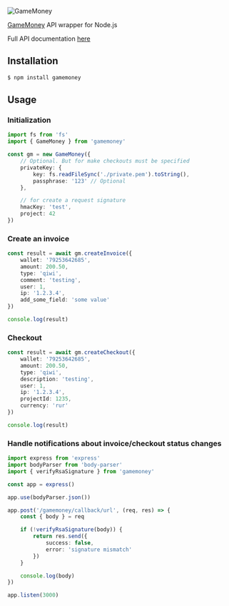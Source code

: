 ![GameMoney](https://auth.gamemoney.com/assets/img/logo_gamemoney_login.png)

[GameMoney](gamemoney.com) API wrapper for Node.js

Full API documentation [here](https://cp.gamemoney.com/apidoc.php)

## Installation 
```sh
$ npm install gamemoney
```

## Usage

### Initialization
```typescript
import fs from 'fs'
import { GameMoney } from 'gamemoney'

const gm = new GameMoney({
	// Optional. But for make checkouts must be specified
	privateKey: {
		key: fs.readFileSync('./private.pem').toString(),
		passphrase: '123' // Optional
	},

	// for create a request signature
	hmacKey: 'test',
	project: 42
})
```

### Create an invoice
```typescript
const result = await gm.createInvoice({
	wallet: '79253642685',
	amount: 200.50,
	type: 'qiwi',
	comment: 'testing',
	user: 1,
	ip: '1.2.3.4',
	add_some_field: 'some value'
})

console.log(result)
```

### Checkout
```typescript
const result = await gm.createCheckout({
	wallet: '79253642685',
	amount: 200.50,
	type: 'qiwi',
	description: 'testing',
	user: 1,
	ip: '1.2.3.4',
	projectId: 1235,
	currency: 'rur'
})

console.log(result)
```

### Handle notifications about invoice/checkout status changes
```typescript
import express from 'express'
import bodyParser from 'body-parser'
import { verifyRsaSignature } from 'gamemoney'

const app = express()

app.use(bodyParser.json())

app.post('/gamemoney/callback/url', (req, res) => {
	const { body } = req

	if (!verifyRsaSignature(body)) {
		return res.send({
			success: false,
			error: 'signature mismatch'
		})
	}

	console.log(body)
})

app.listen(3000)
```